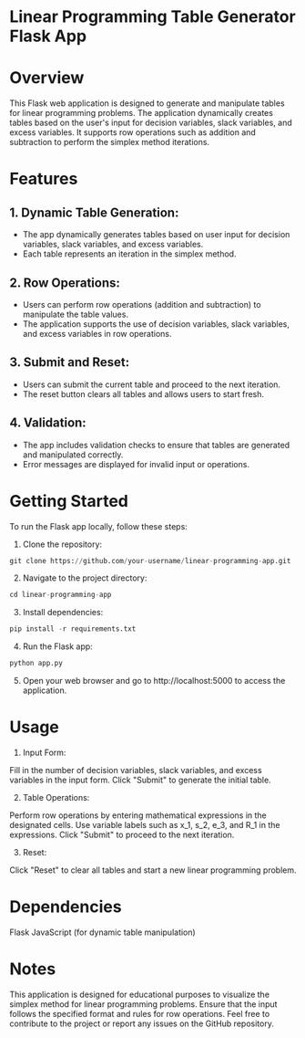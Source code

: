# Linear Programming Table Generator Flask App

# Overview

This Flask web application is designed to generate and manipulate tables for linear programming problems. The application dynamically creates tables based on the user's input for decision variables, slack variables, and excess variables. It supports row operations such as addition and subtraction to perform the simplex method iterations.

# Features

## 1. Dynamic Table Generation:

* The app dynamically generates tables based on user input for decision variables, slack variables, and excess variables.
* Each table represents an iteration in the simplex method.


## 2. Row Operations:

* Users can perform row operations (addition and subtraction) to manipulate the table values.
* The application supports the use of decision variables, slack variables, and excess variables in row operations.

## 3. Submit and Reset:

* Users can submit the current table and proceed to the next iteration.
* The reset button clears all tables and allows users to start fresh.


## 4. Validation:

* The app includes validation checks to ensure that tables are generated and manipulated correctly.
* Error messages are displayed for invalid input or operations.


# Getting Started

To run the Flask app locally, follow these steps:

1. Clone the repository:

```python
git clone https://github.com/your-username/linear-programming-app.git
```

2. Navigate to the project directory:

```python
cd linear-programming-app
```

3. Install dependencies:

```python
pip install -r requirements.txt
```

4. Run the Flask app:

```python
python app.py
```

5. Open your web browser and go to http://localhost:5000 to access the application.

# Usage

1. Input Form:

Fill in the number of decision variables, slack variables, and excess variables in the input form.
Click "Submit" to generate the initial table.


2. Table Operations:

Perform row operations by entering mathematical expressions in the designated cells.
Use variable labels such as x_1, s_2, e_3, and R_1 in the expressions.
Click "Submit" to proceed to the next iteration.

3. Reset:

Click "Reset" to clear all tables and start a new linear programming problem.

# Dependencies

Flask
JavaScript (for dynamic table manipulation)

# Notes

This application is designed for educational purposes to visualize the simplex method for linear programming problems.
Ensure that the input follows the specified format and rules for row operations.
Feel free to contribute to the project or report any issues on the GitHub repository.
